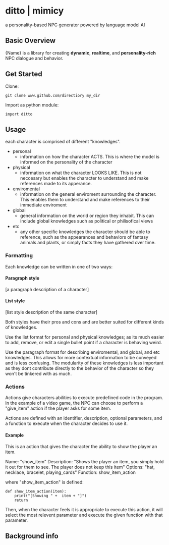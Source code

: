 # ditto | mimicy
a personality-based NPC generator powered by language model AI

## Basic Overview
{Name} is a library for creating **dynamic**, **realtime**, and **personality-rich** NPC dialogue and behavior.

## Get Started
Clone:

    git clone www.github.com/directiory my_dir

Import as python module:

    import ditto

## Usage

each character is comprised of different "knowledges".
 - personal
	 - information on how the character ACTS. This is where the model is informed on the personality of the character
 - physical
	 - information on what the character LOOKS LIKE. This is not neccesary but enables the character to understand and make references made to its apperance. 
 - enviromental
	 - information on the general enviroment surrounding the character. This enables them to understand and make references to their immediate enviroment
 - global
	 - general information on the world or region they inhabit. This can include global knowledges such as political or philisofical views 
 - etc
	 - any other specific knowledges the character should be able to reference, such as the appearances and behaviors of fantasy animals and plants, or simply facts they have gathered over time.

### Formatting
Each knowledge can be written in one of two ways:

#### Paragraph style
[a paragraph description of a character]
#### List style
[list style description of the same character]

Both styles have their pros and cons and are better suited for different kinds of knowledges.

Use the list format for personal and physical knowledges; as its much easier to add, remove, or edit a single bullet point if a character is behaving weird.

Use the paragraph format for describing enviromental, and global, and etc knowledges. This allows for more contextual information to be conveyed and is less confusing. The modularity of these knowledges is less important as they dont contribute directly to the behavior of the character so they won't be tinkered with as much.

### Actions
Actions give characters abilities to execute predefined code in the program. In the example of a video game, the NPC can choose to perform a "give_item" action if the player asks for some item.

Actions are defined with an identifier, description, optional parameters, and a function to execute when the character decides to use it.

#### Example
This is an action that gives the character the ability to show the player an item.

Name: "show_item"
Description: "Shows the player an item, you simply hold it out for them to see. The player does not keep this item"
Options: "hat, necklace, bracelet, playing_cards"
Function: show_item_action

where "show_item_action" is defined:

    def show_item_action(item):
	    print("[Showing " +  item + "]")
	    return
Then, when the character feels it is appropriate to execute this action, it will select the most relevent parameter and execute the given function with that parameter.

## Background info
